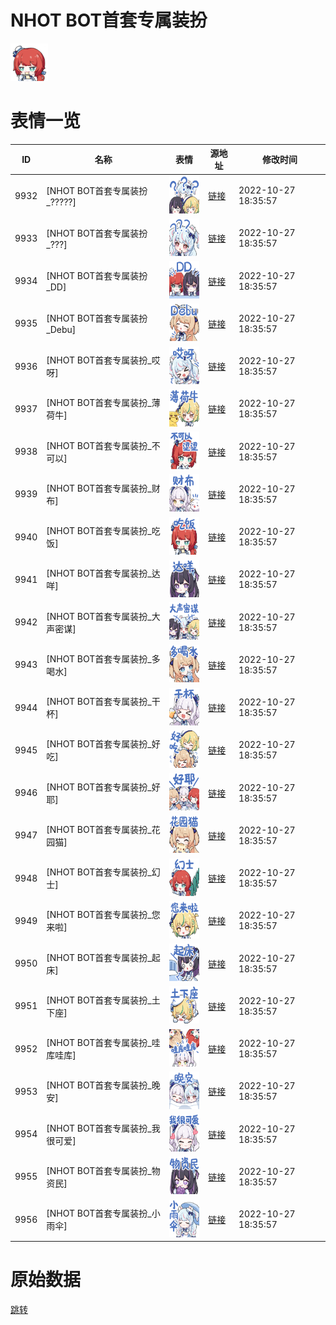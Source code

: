 # NHOT BOT首套专属装扮

<img src="./cover.png" height="60" alt="cover" />

# 表情一览

|ID|名称|表情|源地址|修改时间|
|----|----|----|----|----|
|9932|[NHOT BOT首套专属装扮_?????]|<img src="./pic/009932_%5BNHOT BOT首套专属装扮______%5D.png" height="60" alt="?????"/>|[链接](http://i0.hdslb.com/bfs/emote/4d0eb2f7b277507ee8516431df587fd3532778d5.png)|2022-10-27 18:35:57|
|9933|[NHOT BOT首套专属装扮_???]|<img src="./pic/009933_%5BNHOT BOT首套专属装扮____%5D.png" height="60" alt="???"/>|[链接](http://i0.hdslb.com/bfs/emote/4e0065c502b71e14fb93e55fe95f8cf690f06f3a.png)|2022-10-27 18:35:57|
|9934|[NHOT BOT首套专属装扮_DD]|<img src="./pic/009934_%5BNHOT BOT首套专属装扮_DD%5D.png" height="60" alt="DD"/>|[链接](http://i0.hdslb.com/bfs/emote/c2c926599a0ba6b0cecfd0f076c5d2db89de264a.png)|2022-10-27 18:35:57|
|9935|[NHOT BOT首套专属装扮_Debu]|<img src="./pic/009935_%5BNHOT BOT首套专属装扮_Debu%5D.png" height="60" alt="Debu"/>|[链接](http://i0.hdslb.com/bfs/emote/1854d034ace8de9e0aa8fb7955d87a0ff4b68b57.png)|2022-10-27 18:35:57|
|9936|[NHOT BOT首套专属装扮_哎呀]|<img src="./pic/009936_%5BNHOT BOT首套专属装扮_哎呀%5D.png" height="60" alt="哎呀"/>|[链接](http://i0.hdslb.com/bfs/emote/674e5b1a10562345a7b531d249508f06741e2fed.png)|2022-10-27 18:35:57|
|9937|[NHOT BOT首套专属装扮_薄荷牛]|<img src="./pic/009937_%5BNHOT BOT首套专属装扮_薄荷牛%5D.png" height="60" alt="薄荷牛"/>|[链接](http://i0.hdslb.com/bfs/emote/844959436bdbc2e1916ff06642a25d5d7f132c77.png)|2022-10-27 18:35:57|
|9938|[NHOT BOT首套专属装扮_不可以]|<img src="./pic/009938_%5BNHOT BOT首套专属装扮_不可以%5D.png" height="60" alt="不可以"/>|[链接](http://i0.hdslb.com/bfs/emote/65ea8ceecae65d55090c0e53ba612c0f7fe61625.png)|2022-10-27 18:35:57|
|9939|[NHOT BOT首套专属装扮_财布]|<img src="./pic/009939_%5BNHOT BOT首套专属装扮_财布%5D.png" height="60" alt="财布"/>|[链接](http://i0.hdslb.com/bfs/emote/8f964da77029d8b54e2ac9bdf4aa1c4558918a83.png)|2022-10-27 18:35:57|
|9940|[NHOT BOT首套专属装扮_吃饭]|<img src="./pic/009940_%5BNHOT BOT首套专属装扮_吃饭%5D.png" height="60" alt="吃饭"/>|[链接](http://i0.hdslb.com/bfs/emote/d25076d6114f7ac869251f0142efb4b0c54a300d.png)|2022-10-27 18:35:57|
|9941|[NHOT BOT首套专属装扮_达咩]|<img src="./pic/009941_%5BNHOT BOT首套专属装扮_达咩%5D.png" height="60" alt="达咩"/>|[链接](http://i0.hdslb.com/bfs/emote/5d9509832b311fe478d59c13baf6512bba592372.png)|2022-10-27 18:35:57|
|9942|[NHOT BOT首套专属装扮_大声密谋]|<img src="./pic/009942_%5BNHOT BOT首套专属装扮_大声密谋%5D.png" height="60" alt="大声密谋"/>|[链接](http://i0.hdslb.com/bfs/emote/8f0c3642c1fe77ee156fe5e3639f78b4a08938d3.png)|2022-10-27 18:35:57|
|9943|[NHOT BOT首套专属装扮_多喝水]|<img src="./pic/009943_%5BNHOT BOT首套专属装扮_多喝水%5D.png" height="60" alt="多喝水"/>|[链接](http://i0.hdslb.com/bfs/emote/9e0d97f28cc15993570d65c47f5932b119da8e02.png)|2022-10-27 18:35:57|
|9944|[NHOT BOT首套专属装扮_干杯]|<img src="./pic/009944_%5BNHOT BOT首套专属装扮_干杯%5D.png" height="60" alt="干杯"/>|[链接](http://i0.hdslb.com/bfs/emote/46598c4ab042ca35b1f83abe519bd9b7212894b6.png)|2022-10-27 18:35:57|
|9945|[NHOT BOT首套专属装扮_好吃]|<img src="./pic/009945_%5BNHOT BOT首套专属装扮_好吃%5D.png" height="60" alt="好吃"/>|[链接](http://i0.hdslb.com/bfs/emote/164a19bd4fcb4e17d1640d0a10aca8842b017d38.png)|2022-10-27 18:35:57|
|9946|[NHOT BOT首套专属装扮_好耶]|<img src="./pic/009946_%5BNHOT BOT首套专属装扮_好耶%5D.png" height="60" alt="好耶"/>|[链接](http://i0.hdslb.com/bfs/emote/6154b780cb5bfe7690153859d8d2323c39370f45.png)|2022-10-27 18:35:57|
|9947|[NHOT BOT首套专属装扮_花园猫]|<img src="./pic/009947_%5BNHOT BOT首套专属装扮_花园猫%5D.png" height="60" alt="花园猫"/>|[链接](http://i0.hdslb.com/bfs/emote/6be1b55dd565f29b84b842d3777d2098fbc966e9.png)|2022-10-27 18:35:57|
|9948|[NHOT BOT首套专属装扮_幻士]|<img src="./pic/009948_%5BNHOT BOT首套专属装扮_幻士%5D.png" height="60" alt="幻士"/>|[链接](http://i0.hdslb.com/bfs/emote/59392fa4f6c7eb4b4ebf956e86155924748bd301.png)|2022-10-27 18:35:57|
|9949|[NHOT BOT首套专属装扮_您来啦]|<img src="./pic/009949_%5BNHOT BOT首套专属装扮_您来啦%5D.png" height="60" alt="您来啦"/>|[链接](http://i0.hdslb.com/bfs/emote/487847ff98cb6bf9cfa695e3d3b0e460b43ae7a7.png)|2022-10-27 18:35:57|
|9950|[NHOT BOT首套专属装扮_起床]|<img src="./pic/009950_%5BNHOT BOT首套专属装扮_起床%5D.png" height="60" alt="起床"/>|[链接](http://i0.hdslb.com/bfs/emote/4735a4f9250ae47df78417f14b1d82bd818c5021.png)|2022-10-27 18:35:57|
|9951|[NHOT BOT首套专属装扮_土下座]|<img src="./pic/009951_%5BNHOT BOT首套专属装扮_土下座%5D.png" height="60" alt="土下座"/>|[链接](http://i0.hdslb.com/bfs/emote/aeb15c08c50bd53037b0e80e9f613f53668ad7da.png)|2022-10-27 18:35:57|
|9952|[NHOT BOT首套专属装扮_哇库哇库]|<img src="./pic/009952_%5BNHOT BOT首套专属装扮_哇库哇库%5D.png" height="60" alt="哇库哇库"/>|[链接](http://i0.hdslb.com/bfs/emote/3d75711cf7938d74f66ed6bc5ce359b79faba44d.png)|2022-10-27 18:35:57|
|9953|[NHOT BOT首套专属装扮_晚安]|<img src="./pic/009953_%5BNHOT BOT首套专属装扮_晚安%5D.png" height="60" alt="晚安"/>|[链接](http://i0.hdslb.com/bfs/emote/d77e112185adaf3cacf7cc58a65fb6cceffcfc93.png)|2022-10-27 18:35:57|
|9954|[NHOT BOT首套专属装扮_我很可爱]|<img src="./pic/009954_%5BNHOT BOT首套专属装扮_我很可爱%5D.png" height="60" alt="我很可爱"/>|[链接](http://i0.hdslb.com/bfs/emote/6ad8b1c34710b1d83ee0d78acab6d400fd33d1e6.png)|2022-10-27 18:35:57|
|9955|[NHOT BOT首套专属装扮_物资民]|<img src="./pic/009955_%5BNHOT BOT首套专属装扮_物资民%5D.png" height="60" alt="物资民"/>|[链接](http://i0.hdslb.com/bfs/emote/ad7b31be1fcb44986d0f4ed9e5b888d7c2087350.png)|2022-10-27 18:35:57|
|9956|[NHOT BOT首套专属装扮_小雨伞]|<img src="./pic/009956_%5BNHOT BOT首套专属装扮_小雨伞%5D.png" height="60" alt="小雨伞"/>|[链接](http://i0.hdslb.com/bfs/emote/727921c846ee60b8a6dbd8e352d5f502c07fb308.png)|2022-10-27 18:35:57|

# 原始数据

[跳转](./raw.json)

